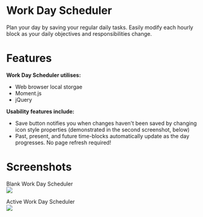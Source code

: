 # Work Day Scheduler
Plan your day by saving your regular daily tasks. Easily modify each hourly block as your daily objectives and responsibilities change. 

# Features
**Work Day Scheduler utilises:**
*  Web browser local storgae
*  Moment.js 
*  jQuery

**Usability features include:** 
*  Save button notifies you when changes haven't been saved by changing icon style properties (demonstrated in the second screenshot, below)
*  Past, present, and future time-blocks automatically update as the day progresses. No page refresh required!

# Screenshots
Blank Work Day Scheduler  
<img src="https://user-images.githubusercontent.com/59265518/77839449-8a8b3c00-71c8-11ea-889e-586628b288a8.png">

Active Work Day Scheduler  
<img src="https://user-images.githubusercontent.com/59265518/77839301-1bf9ae80-71c7-11ea-8a81-175864fc1237.png">
